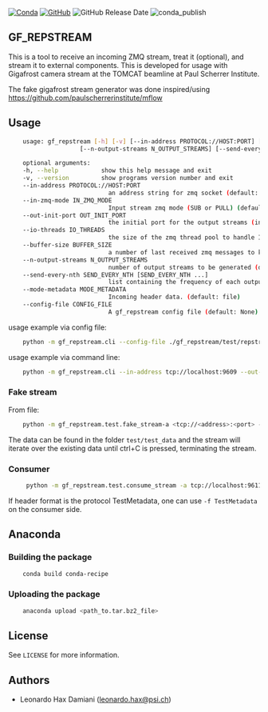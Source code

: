 [![Conda](https://img.shields.io/conda/pn/paulscherrerinstitute/gf_repstream?color=success)](https://anaconda.org/paulscherrerinstitute/gf_repstream)  [![GitHub](https://img.shields.io/github/license/paulscherrerinstitute/gf_repstream)](https://github.com/paulscherrerinstitute/gf_repstream/blob/master/LICENSE) ![GitHub Release Date](https://img.shields.io/github/release-date/paulscherrerinstitute/gf_repstream) ![conda_publish](https://github.com/paulscherrerinstitute/gf_repstream/workflows/conda_publish/badge.svg)

<!-- ABOUT THE PROJECT -->
## GF_REPSTREAM
This is a tool to receive an incoming ZMQ stream, treat it (optional), and stream it to external components. This is developed for usage with Gigafrost camera stream at the TOMCAT beamline at Paul Scherrer Institute.

The fake gigafrost stream generator was done inspired/using https://github.com/paulscherrerinstitute/mflow

<!-- USAGE EXAMPLES -->
## Usage
```bash
    usage: gf_repstream [-h] [-v] [--in-address PROTOCOL://HOST:PORT] [--in-zmq-mode IN_ZMQ_MODE] [--out-init-port OUT_INIT_PORT] [--io-threads IO_THREADS] [--buffer-size BUFFER_SIZE]
                    [--n-output-streams N_OUTPUT_STREAMS] [--send-every-nth SEND_EVERY_NTH [SEND_EVERY_NTH ...]] [--mode-metadata MODE_METADATA] [--config-file CONFIG_FILE]

    optional arguments:
    -h, --help            show this help message and exit
    -v, --version         show programs version number and exit
    --in-address PROTOCOL://HOST:PORT
                            an address string for zmq socket (default: tcp://xbl-daq-23:9990)
    --in-zmq-mode IN_ZMQ_MODE
                            Input stream zmq mode (SUB or PULL) (default: PULL)
    --out-init-port OUT_INIT_PORT
                            the initial port for the output streams (increased by 1 for every other stream) (default: 9610)
    --io-threads IO_THREADS
                            the size of the zmq thread pool to handle I/O operations (default: 1)
    --buffer-size BUFFER_SIZE
                            a number of last received zmq messages to keep in memory (default: 100)
    --n-output-streams N_OUTPUT_STREAMS
                            number of output streams to be generated (default: 0)
    --send-every-nth SEND_EVERY_NTH [SEND_EVERY_NTH ...]
                            list containing the frequency of each output stream to be generated (default: None)
    --mode-metadata MODE_METADATA
                            Incoming header data. (default: file)
    --config-file CONFIG_FILE
                            A gf_repstream config file (default: None)
```

usage example via config file:
```bash
    python -m gf_repstream.cli --config-file ./gf_repstream/test/repstream_config.json
```

usage example via command line:
```bash
    python -m gf_repstream.cli --in-address tcp://localhost:9609 --out-init-port 9610 --n-outputs 3 --send-every-nth 1 2 10
```

### Fake stream

From file:
```bash
    python -m gf_repstream.test.fake_stream-a <tcp://<address>:<port> -f <path_to_data.raw> -m <mode>
```

The data can be found in the folder ```test/test_data``` and the stream will iterate over the existing data until ctrl+C is pressed, terminating the stream.

### Consumer
```bash
     python -m gf_repstream.test.consume_stream -a tcp://localhost:9611 -m SUB 
```

If header format is the protocol TestMetadata, one can use ```-f TestMetadata``` on the consumer side.


## Anaconda 

### Building the package

```bash
    conda build conda-recipe
```

### Uploading the package

```bash
    anaconda upload <path_to.tar.bz2_file>
```

<!--### Installing the package

```bash
    conda install -c paulscherrerinstitute gf_repstream
```-->


<!-- LICENSE -->
## License

See `LICENSE` for more information.


## Authors

* Leonardo Hax Damiani (leonardo.hax@psi.ch)
